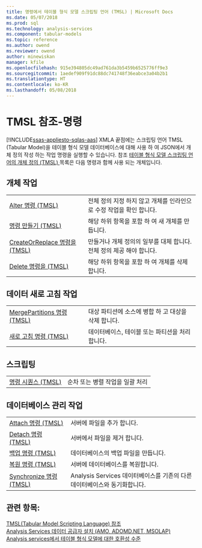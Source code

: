 ```yaml
---
title: 명령에서 테이블 형식 모델 스크립팅 언어 (TMSL) | Microsoft Docs
ms.date: 05/07/2018
ms.prod: sql
ms.technology: analysis-services
ms.component: tabular-models
ms.topic: reference
ms.author: owend
ms.reviewer: owend
author: minewiskan
manager: kfile
ms.openlocfilehash: 915e394805dc49ad761da3b5459b6525776ff9e3
ms.sourcegitcommit: 1aedef909f91dc88dc741748f36eabce3a04b2b1
ms.translationtype: HT
ms.contentlocale: ko-KR
ms.lasthandoff: 05/08/2018
---
```

# <a name="tmsl-reference---commands"></a>TMSL 참조-명령
[!INCLUDE[ssas-appliesto-sqlas-aas](../../includes/ssas-appliesto-sqlas-aas.md)]
  XMLA 끝점에는 스크립팅 언어 TMSL (Tabular Model)을 테이블 형식 모델 데이터베이스에 대해 사용 하 여 JSON에서 개체 정의 작성 하는 작업 명령을 실행할 수 있습니다.   참조 [테이블 형식 모델 스크립팅 언어의 개체 정의 &#40;TMSL&#41; ](../../analysis-services/tabular-models-scripting-language-objects/tmsl-reference-tabular-objects.md) 목록은 다음 명령과 함께 사용 되는 개체입니다.  
  
## <a name="object-operations"></a>개체 작업  
  
|||  
|-|-|  
|[Alter 명령 &#40;TMSL&#41;](../../analysis-services/tabular-models-scripting-language-commands/alter-command-tmsl.md)|전체 정의 지정 하지 않고 개체를 인라인으로 수정 작업을 확인 합니다.|  
|[명령 만들기 &#40;TMSL&#41;](../../analysis-services/tabular-models-scripting-language-commands/create-command-tmsl.md)|해당 하위 항목을 포함 하 여 새 개체를 만듭니다.|  
|[CreateOrReplace 명령을 &#40;TMSL&#41;](../../analysis-services/tabular-models-scripting-language-commands/createorreplace-command-tmsl.md)|만들거나 개체 정의의 일부를 대체 합니다. 전체 정의 제공 해야 합니다.|  
|[Delete 명령을 &#40;TMSL&#41;](../../analysis-services/tabular-models-scripting-language-commands/delete-command-tmsl.md)|해당 하위 항목을 포함 하 여 개체를 삭제 합니다.|  
  
## <a name="data-refresh-operations"></a>데이터 새로 고침 작업  
  
|||  
|-|-|  
|[MergePartitions 명령 &#40;TMSL&#41;](../../analysis-services/tabular-models-scripting-language-commands/mergepartitions-command-tmsl.md)|대상 파티션에 소스에 병합 하 고 대상을 삭제 합니다.|  
|[새로 고침 명령 &#40;TMSL&#41;](../../analysis-services/tabular-models-scripting-language-commands/refresh-command-tmsl.md)|데이터베이스, 테이블 또는 파티션을 처리 합니다.|  
  
## <a name="scripting"></a>스크립팅  
  
|||  
|-|-|  
|[명령 시퀀스 &#40;TMSL&#41;](../../analysis-services/tabular-models-scripting-language-commands/sequence-command-tmsl.md)|순차 또는 병렬 작업을 일괄 처리|  
  
## <a name="database-management-operations"></a>데이터베이스 관리 작업  
  
|||  
|-|-|  
|[Attach 명령 &#40;TMSL&#41;](../../analysis-services/tabular-models-scripting-language-commands/attach-command-tmsl.md)|서버에 파일을 추가 합니다.|  
|[Detach 명령 &#40;TMSL&#41;](../../analysis-services/tabular-models-scripting-language-commands/detach-command-tmsl.md)|서버에서 파일을 제거 합니다.|  
|[백업 명령 &#40;TMSL&#41;](../../analysis-services/tabular-models-scripting-language-commands/backup-command-tmsl.md)|데이터베이스의 백업 파일을 만듭니다.|  
|[복원 명령 &#40;TMSL&#41;](../../analysis-services/tabular-models-scripting-language-commands/restore-command-tmsl.md)|서버에 데이터베이스를 복원합니다.|  
|[Synchronize 명령 &#40;TMSL&#41;](../../analysis-services/tabular-models-scripting-language-commands/synchronize-command-tmsl.md)|Analysis Services 데이터베이스를 기존의 다른 데이터베이스와 동기화합니다.|  
  
## <a name="see-also"></a>관련 항목:  
 [TMSL&#40;Tabular Model Scripting Language&#41; 참조](../../analysis-services/tabular-model-scripting-language-tmsl-reference.md)   
 [Analysis Services 데이터 공급자 설치 &#40;AMO, ADOMD.NET, MSOLAP&#41;](../../analysis-services/instances/install-windows/install-analysis-services-data-providers-amo-adomd-net-msolap.md)   
 [Analysis services에서 테이블 형식 모델에 대한 호환성 수준](../../analysis-services/tabular-models/compatibility-level-for-tabular-models-in-analysis-services.md)  
  
  
